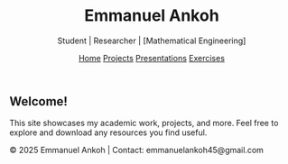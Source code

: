 <!DOCTYPE html>
<html lang="en">
<head>
  <meta charset="UTF-8">
  <link rel="stylesheet" href="style.css">
</head>
<body>
  <header>
    <h1>Emmanuel Ankoh</h1>
    <p>Student | Researcher | [Mathematical Engineering]</p>
    <nav>
      <a href="/">Home</a>
      <a href="/projects/">Projects</a>
      <a href="/presentations/">Presentations</a>
      <a href="/exercises/">Exercises</a>
    </nav>
  </header>

  <main>
    <section>
      <h2>Welcome!</h2>
      <p>This site showcases my academic work, projects, and more. Feel free to explore and download any resources you find useful.</p>
    </section>
  </main>

  <footer>
    <p>© 2025 Emmanuel Ankoh | Contact: emmanuelankoh45@gmail.com </p>
  </footer>
</body>
</html>
